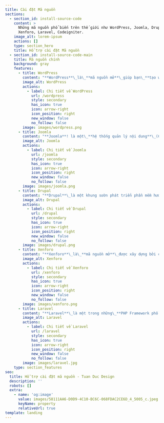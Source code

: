 ```yaml
---
title: Cài đặt Mã nguồn
sections:
  - section_id: install-source-code
    content: >
      Những mã nguồn phổ biến trên thế giới như WordPress, Joomla, Drupal,
      Xenforo, Laravel, Codeigniter.
    image_alt: lorem-ipsum
    actions: []
    type: section_hero
    title: Hỗ trợ cài đặt Mã nguồn
  - section_id: install-source-code-main
    title: Mã nguồn chính
    background: gray
    features:
      - title: WordPress
        content: "**WordPress**\_là\_**mã nguồn mở**\_giúp bạn\_**tạo website**,\_**blog**\_hay ứng dụng dễ dàng và đẹp mắt.\n"
        image_alt: WordPress
        actions:
          - label: Chi tiết về WordPress
            url: /wordpress
            style: secondary
            has_icon: true
            icon: arrow-right
            icon_position: right
            new_window: false
            no_follow: false
        image: images/wordpress.png
      - title: Joomla
        content: "**Joomla**! là một\_**hệ thống quản lý nội dung**\_(CMS) cho phép bạn\_**xây dựng trang web**\_và\_**ứng dụng**\_trực tuyến mạnh mẽ.\n"
        image_alt: Joomla
        actions:
          - label: Chi tiết về Joomla
            url: /joomla
            style: secondary
            has_icon: true
            icon: arrow-right
            icon_position: right
            new_window: false
            no_follow: false
        image: images/joomla.png
      - title: Drupal
        content: "**Drupal**\_là một khung sườn phát triển phần mềm hướng mô-đun, một\_**hệ quản trị nội dung**\_miễn phí và mã nguồn mở.\n"
        image_alt: Drupal
        actions:
          - label: Chi tiết về Drupal
            url: /drupal
            style: secondary
            has_icon: true
            icon: arrow-right
            icon_position: right
            new_window: false
            no_follow: false
        image: images/drupal.png
      - title: Xenforo
        content: "**Xenforo**\_là\_**mã nguồn mở**\_được xây dựng bởi các lập trình viên tách ra từ nhóm\_**vBullentin**\_(vBB)\n"
        image_alt: Xenforo
        actions:
          - label: Chi tiết về Xenforo
            url: /xenforo
            style: secondary
            has_icon: true
            icon: arrow-right
            icon_position: right
            new_window: false
            no_follow: false
        image: images/xenforo.png
      - title: Laravel
        content: "**Laravel**\_là một trong những\_**PHP Framework phổ biến nhất**\_trên thế giới được sử dụng để xây dựng ứng dụng web từ các dự án nhỏ đến lớn.\n"
        image_alt: Laravel
        actions:
          - label: Chi tiết về Laravel
            url: /laravel
            style: secondary
            has_icon: true
            icon: arrow-right
            icon_position: right
            new_window: false
            no_follow: false
        image: images/laravel.jpg
    type: section_features
seo:
  title: Hỗ trợ cài đặt mã nguồn - Tuan Duc Design
  description: ''
  robots: []
  extra:
    - name: 'og:image'
      value: images/58111AA6-D0D9-4C10-BC6C-068FDAC2CE6D_4_5005_c.jpeg
      keyName: property
      relativeUrl: true
template: landing
---
```

